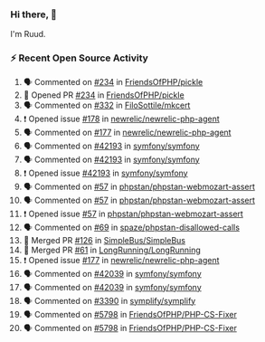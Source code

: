 ### Hi there, 👋

I'm Ruud.
 
### :zap: Recent Open Source Activity

<!--START_SECTION:activity-->
1. 🗣 Commented on [#234](https://github.com/FriendsOfPHP/pickle/issues/234) in [FriendsOfPHP/pickle](https://github.com/FriendsOfPHP/pickle)
2. 💪 Opened PR [#234](https://github.com/FriendsOfPHP/pickle/pull/234) in [FriendsOfPHP/pickle](https://github.com/FriendsOfPHP/pickle)
3. 🗣 Commented on [#332](https://github.com/FiloSottile/mkcert/issues/332) in [FiloSottile/mkcert](https://github.com/FiloSottile/mkcert)
4. ❗️ Opened issue [#178](https://github.com/newrelic/newrelic-php-agent/issues/178) in [newrelic/newrelic-php-agent](https://github.com/newrelic/newrelic-php-agent)
5. 🗣 Commented on [#177](https://github.com/newrelic/newrelic-php-agent/issues/177) in [newrelic/newrelic-php-agent](https://github.com/newrelic/newrelic-php-agent)
6. 🗣 Commented on [#42193](https://github.com/symfony/symfony/issues/42193) in [symfony/symfony](https://github.com/symfony/symfony)
7. 🗣 Commented on [#42193](https://github.com/symfony/symfony/issues/42193) in [symfony/symfony](https://github.com/symfony/symfony)
8. ❗️ Opened issue [#42193](https://github.com/symfony/symfony/issues/42193) in [symfony/symfony](https://github.com/symfony/symfony)
9. 🗣 Commented on [#57](https://github.com/phpstan/phpstan-webmozart-assert/issues/57) in [phpstan/phpstan-webmozart-assert](https://github.com/phpstan/phpstan-webmozart-assert)
10. 🗣 Commented on [#57](https://github.com/phpstan/phpstan-webmozart-assert/issues/57) in [phpstan/phpstan-webmozart-assert](https://github.com/phpstan/phpstan-webmozart-assert)
11. ❗️ Opened issue [#57](https://github.com/phpstan/phpstan-webmozart-assert/issues/57) in [phpstan/phpstan-webmozart-assert](https://github.com/phpstan/phpstan-webmozart-assert)
12. 🗣 Commented on [#69](https://github.com/spaze/phpstan-disallowed-calls/issues/69) in [spaze/phpstan-disallowed-calls](https://github.com/spaze/phpstan-disallowed-calls)
13. 🎉 Merged PR [#126](https://github.com/SimpleBus/SimpleBus/pull/126) in [SimpleBus/SimpleBus](https://github.com/SimpleBus/SimpleBus)
14. 🎉 Merged PR [#61](https://github.com/LongRunning/LongRunning/pull/61) in [LongRunning/LongRunning](https://github.com/LongRunning/LongRunning)
15. ❗️ Opened issue [#177](https://github.com/newrelic/newrelic-php-agent/issues/177) in [newrelic/newrelic-php-agent](https://github.com/newrelic/newrelic-php-agent)
16. 🗣 Commented on [#42039](https://github.com/symfony/symfony/issues/42039) in [symfony/symfony](https://github.com/symfony/symfony)
17. 🗣 Commented on [#42039](https://github.com/symfony/symfony/issues/42039) in [symfony/symfony](https://github.com/symfony/symfony)
18. 🗣 Commented on [#3390](https://github.com/symplify/symplify/issues/3390) in [symplify/symplify](https://github.com/symplify/symplify)
19. 🗣 Commented on [#5798](https://github.com/FriendsOfPHP/PHP-CS-Fixer/issues/5798) in [FriendsOfPHP/PHP-CS-Fixer](https://github.com/FriendsOfPHP/PHP-CS-Fixer)
20. 🗣 Commented on [#5798](https://github.com/FriendsOfPHP/PHP-CS-Fixer/issues/5798) in [FriendsOfPHP/PHP-CS-Fixer](https://github.com/FriendsOfPHP/PHP-CS-Fixer)
<!--END_SECTION:activity-->
